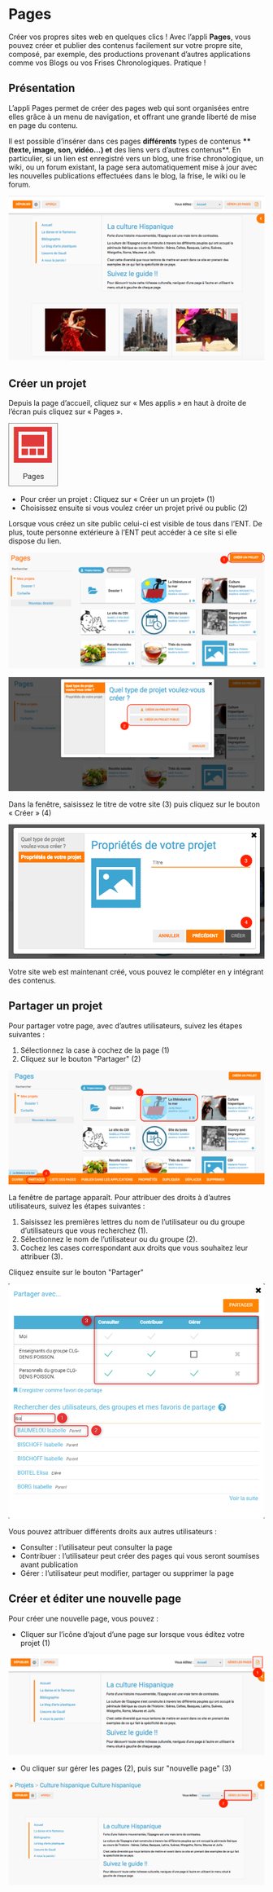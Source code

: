 # Pages

Créer vos propres sites web en quelques clics ! Avec l’appli **Pages**, vous pouvez créer et publier des contenus facilement sur votre propre site, composé, par exemple, des productions provenant d’autres applications comme vos Blogs ou vos Frises Chronologiques. Pratique !

## Présentation

L’appli Pages permet de créer des pages web qui sont organisées entre elles grâce à un menu de navigation, et offrant une grande liberté de mise en page du contenu.

Il est possible d’insérer dans ces pages **différents** types de contenus **\*\*\(texte, image, son, vidéo…\) et** des liens vers d’autres contenus\*\*. En particulier, si un lien est enregistré vers un blog, une frise chronologique, un wiki, ou un forum existant, la page sera automatiquement mise à jour avec les nouvelles publications effectuées dans le blog, la frise, le wiki ou le forum.

![](.gitbook/assets/captures-pages-1-1-1-1.png)

## Créer un projet

Depuis la page d’accueil, cliquez sur « Mes applis » en haut à droite de l’écran puis cliquez sur « Pages ».

![](.gitbook/assets/pages1-2-1.png)

* Pour créer un projet : Cliquez sur « Créer un un projet» \(1\)
* Choisissez ensuite si vous voulez créer un projet privé ou public \(2\)

Lorsque vous créez un site public celui-ci est visible de tous dans l’ENT. De plus, toute personne extérieure à l’ENT peut accéder à ce site si elle dispose du lien.

![](.gitbook/assets/captures-pages-2-1-1.png)

![](.gitbook/assets/capture-pages-3-2.png)

Dans la fenêtre, saisissez le titre de votre site \(3\) puis cliquez sur le bouton « Créer » \(4\)

![](.gitbook/assets/captures-pages-4-2-2.png)

Votre site web est maintenant créé, vous pouvez le compléter en y intégrant des contenus.

## Partager un projet

Pour partager votre page, avec d’autres utilisateurs, suivez les étapes suivantes :

1. Sélectionnez la case à cochez de la page \(1\)
2. Cliquez sur le bouton "Partager" \(2\)

![](.gitbook/assets/captures-pages-5-2-1.png)

La fenêtre de partage apparaît. Pour attribuer des droits à d’autres utilisateurs, suivez les étapes suivantes :

1. Saisissez les premières lettres du nom de l’utilisateur ou du groupe d’utilisateurs que vous recherchez \(1\).
2. Sélectionnez le nom de l’utilisateur ou du groupe \(2\).
3. Cochez les cases correspondant aux droits que vous souhaitez leur attribuer \(3\).

Cliquez ensuite sur le bouton "Partager"

![](.gitbook/assets/partage-pages-2-1.png)

Vous pouvez attribuer différents droits aux autres utilisateurs :

* Consulter : l’utilisateur peut consulter la page
* Contribuer : l’utilisateur peut créer des pages qui vous seront soumises avant publication
* Gérer : l’utilisateur peut modifier, partager ou supprimer la page

## Créer et éditer une nouvelle page

Pour créer une nouvelle page, vous pouvez :

* Cliquer sur l’icône d’ajout d’une page sur lorsque vous éditez votre projet \(1\)

![](.gitbook/assets/captures-pages-6-1-1-1.png)

* Ou cliquer sur gérer les pages \(2\), puis sur "nouvelle page" \(3\)

![](.gitbook/assets/capture-pages-7-1-1.png)

